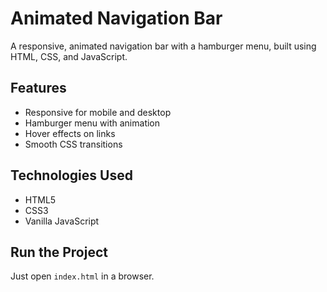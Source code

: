 # Animated Navigation Bar

A responsive, animated navigation bar with a hamburger menu, built using HTML, CSS, and JavaScript.

## Features
- Responsive for mobile and desktop
- Hamburger menu with animation
- Hover effects on links
- Smooth CSS transitions

## Technologies Used
- HTML5
- CSS3
- Vanilla JavaScript

## Run the Project
Just open `index.html` in a browser.


